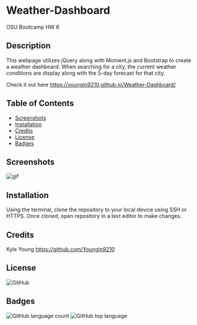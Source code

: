 # Weather-Dashboard

OSU Bootcamp HW 6

## Description

This webpage utilizes jQuery along with Moment.js and Bootstrap to create a weather dashboard. When searching for a city, the current weather conditions are display along with the 5-day forecast for that city.

Check it out here https://youngin9210.github.io/Weather-Dashboard/

## Table of Contents

- [Screenshots](#screenshots)
- [Installation](#installation)
- [Credits](#credits)
- [License](#license)
- [Badges](#badges)

## Screenshots

![gif](assets/images/)

## Installation

Using the terminal, clone the repository to your local device using SSH or HTTPS. Once cloned, open repository in a text editor to make changes.

## Credits

Kyle Young https://github.com/Youngin9210

## License

<img alt="GitHub" src="https://img.shields.io/github/license/youngin9210/Weather-Dashboard">

## Badges

<img alt="GitHub language count" src="https://img.shields.io/github/languages/count/youngin9210/Weather-Dashboard">
<img alt="GitHub top language" src="https://img.shields.io/github/languages/top/youngin9210/Weather-Dashboard">
